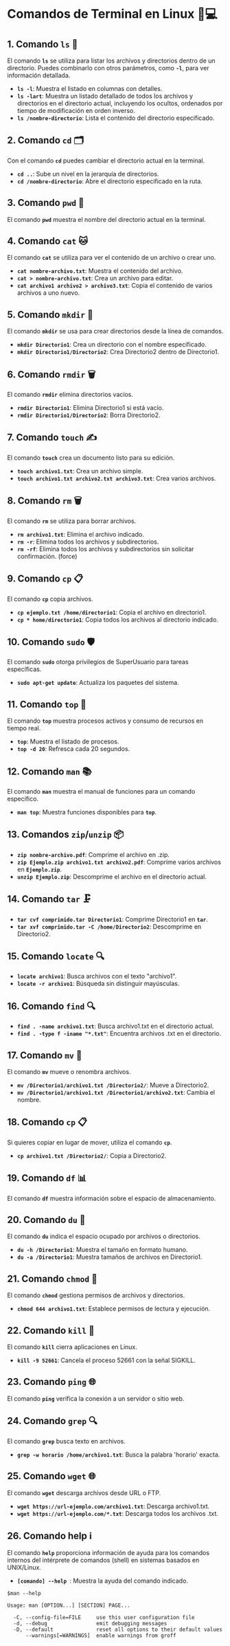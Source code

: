 # Comandos de Terminal en Linux 🐧💻

## 1. Comando **`ls`** 📂

El comando **`ls`** se utiliza para listar los archivos y directorios dentro de un directorio. Puedes combinarlo con otros parámetros, como **`-l`**, para ver información detallada.

- **`ls -l`**: Muestra el listado en columnas con detalles.
- **`ls -lart`**: Muestra un listado detallado de todos los archivos y directorios en el directorio actual, incluyendo los ocultos, ordenados                   por tiempo de modificación en orden inverso.
- **`ls /nombre-directorio`**: Lista el contenido del directorio especificado.

## 2. Comando **`cd`** 🗂️

Con el comando **`cd`** puedes cambiar el directorio actual en la terminal.

- **`cd ..`**: Sube un nivel en la jerarquía de directorios.
- **`cd /nombre-directorio`**: Abre el directorio especificado en la ruta.

## 3. Comando **`pwd`** 📍

El comando **`pwd`** muestra el nombre del directorio actual en la terminal.

## 4. Comando **`cat`** 🐱

El comando **`cat`** se utiliza para ver el contenido de un archivo o crear uno.

- **`cat nombre-archivo.txt`**: Muestra el contenido del archivo.
- **`cat > nombre-archivo.txt`**: Crea un archivo para editar.
- **`cat archivo1 archivo2 > archivo3.txt`**: Copia el contenido de varios archivos a uno nuevo.

## 5. Comando **`mkdir`** 📁

El comando **`mkdir`** se usa para crear directorios desde la línea de comandos.

- **`mkdir Directorio1`**: Crea un directorio con el nombre especificado.
- **`mkdir Directorio1/Directorio2`**: Crea Directorio2 dentro de Directorio1.

## 6. Comando **`rmdir`** 🗑️

El comando **`rmdir`** elimina directorios vacíos.

- **`rmdir Directorio1`**: Elimina Directorio1 si está vacío.
- **`rmdir Directorio1/Directorio2`**: Borra Directorio2.

## 7. Comando **`touch`** ✍️

El comando **`touch`** crea un documento listo para su edición.

- **`touch archivo1.txt`**: Crea un archivo simple.
- **`touch archivo1.txt archivo2.txt archivo3.txt`**: Crea varios archivos.

## 8. Comando **`rm`** 🗑️

El comando **`rm`** se utiliza para borrar archivos.

- **`rm archivo1.txt`**: Elimina el archivo indicado.
- **`rm -r`**: Elimina todos los archivos y subdirectorios.
- **`rm -rf`**: Elimina todos los archivos y subdirectorios sin solicitar confirmación. (force)

## 9. Comando **`cp`** 📋

El comando **`cp`** copia archivos.

- **`cp ejemplo.txt /home/directorio1`**: Copia el archivo en directorio1.
- **`cp * home/directorio1`**: Copia todos los archivos al directorio indicado.

## 10. Comando **`sudo`** 🛡️

El comando **`sudo`** otorga privilegios de SuperUsuario para tareas específicas.

- **`sudo apt-get update`**: Actualiza los paquetes del sistema.

## 11. Comando **`top`** 🔄

El comando **`top`** muestra procesos activos y consumo de recursos en tiempo real.

- **`top`**: Muestra el listado de procesos.
- **`top -d 20`**: Refresca cada 20 segundos.

## 12. Comando **`man`** 📚

El comando **`man`** muestra el manual de funciones para un comando específico.

- **`man top`**: Muestra funciones disponibles para **`top`**.

## 13. Comandos **`zip`/`unzip`** 📦

- **`zip nombre-archivo.pdf`**: Comprime el archivo en .zip.
- **`zip Ejemplo.zip archivo1.txt archivo2.pdf`**: Comprime varios archivos en **`Ejemplo.zip`**.
- **`unzip Ejemplo.zip`**: Descomprime el archivo en el directorio actual.

## 14. Comando **`tar`** 🗜️

- **`tar cvf comprimido.tar Directorio1`**: Comprime Directorio1 en **`tar`**.
- **`tar xvf comprimido.tar -C /home/Directorio2`**: Descomprime en Directorio2.

## 15. Comando **`locate`** 🔍

- **`locate archivo1`**: Busca archivos con el texto "archivo1".
- **`locate -r archivo1`**: Búsqueda sin distinguir mayúsculas.

## 16. Comando **`find`** 🔍

- **`find . -name archivo1.txt`**: Busca archivo1.txt en el directorio actual.
- **`find . -type f -iname "*.txt"`**: Encuentra archivos .txt en el directorio.

## 17. Comando **`mv`** 🔄

El comando **`mv`** mueve o renombra archivos.

- **`mv /Directorio1/archivo1.txt /Directorio2/`**: Mueve a Directorio2.
- **`mv /Directorio1/archivo1.txt /Directorio1/archivo2.txt`**: Cambia el nombre.

## 18. Comando **`cp`** 📋

Si quieres copiar en lugar de mover, utiliza el comando **`cp`**.

- **`cp archivo1.txt /Directorio2/`**: Copia a Directorio2.

## 19. Comando **`df`** 📊

El comando **`df`** muestra información sobre el espacio de almacenamiento.

## 20. Comando **`du`** 📏

El comando **`du`** indica el espacio ocupado por archivos o directorios.

- **`du -h /Directorio1`**: Muestra el tamaño en formato humano.
- **`du -a /Directorio1`**: Muestra tamaños de archivos en Directorio1.

## 21. Comando **`chmod`** 🔐

El comando **`chmod`** gestiona permisos de archivos y directorios.

- **`chmod 644 archivo1.txt`**: Establece permisos de lectura y ejecución.

## 22. Comando **`kill`** 🚫

El comando **`kill`** cierra aplicaciones en Linux.

- **`kill -9 52661`**: Cancela el proceso 52661 con la señal SIGKILL.

## 23. Comando **`ping`** 🌐

El comando **`ping`** verifica la conexión a un servidor o sitio web.

## 24. Comando **`grep`** 🔍

El comando **`grep`** busca texto en archivos.

- **`grep -w horario /home/archivo1.txt`**: Busca la palabra 'horario' exacta.

## 25. Comando **`wget`** 🌐

El comando **`wget`** descarga archivos desde URL o FTP.

- **`wget https://url-ejemplo.com/archivo1.txt`**: Descarga archivo1.txt.
- **`wget https://url-ejemplo.com/*.txt`**: Descarga todos los archivos .txt.

## 26. Comando help ℹ️

El comando **`help`** proporciona información de ayuda para los comandos internos del intérprete de comandos (shell) en sistemas basados en UNIX/Linux.

- **`[comando] --help `**: Muestra la ayuda del comando indicado.

```
$man --help

Usage: man [OPTION...] [SECTION] PAGE...

  -C, --config-file=FILE     use this user configuration file
  -d, --debug                emit debugging messages
  -D, --default              reset all options to their default values
      --warnings[=WARNINGS]  enable warnings from groff
```

